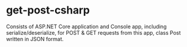 # get-post-csharp
Consists of ASP.NET Core application and Console app, including serialize/deserialize, for POST &amp; GET requests from this app, class Post written in JSON format.
